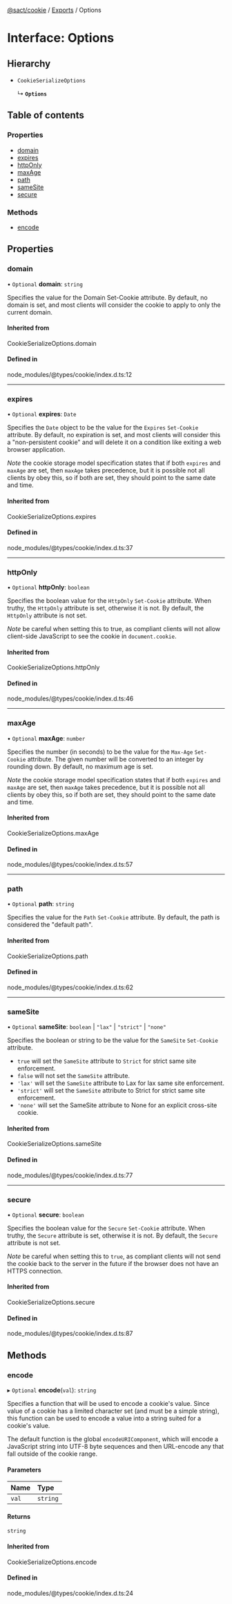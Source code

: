 [@sact/cookie](../README.md) / [Exports](../modules.md) / Options

# Interface: Options

## Hierarchy

- `CookieSerializeOptions`

  ↳ **`Options`**

## Table of contents

### Properties

- [domain](Options.md#domain)
- [expires](Options.md#expires)
- [httpOnly](Options.md#httponly)
- [maxAge](Options.md#maxage)
- [path](Options.md#path)
- [sameSite](Options.md#samesite)
- [secure](Options.md#secure)

### Methods

- [encode](Options.md#encode)

## Properties

### domain

• `Optional` **domain**: `string`

Specifies the value for the Domain Set-Cookie attribute. By default, no
domain is set, and most clients will consider the cookie to apply to only
the current domain.

#### Inherited from

CookieSerializeOptions.domain

#### Defined in

node_modules/@types/cookie/index.d.ts:12

___

### expires

• `Optional` **expires**: `Date`

Specifies the `Date` object to be the value for the `Expires`
`Set-Cookie` attribute. By default, no expiration is set, and most
clients will consider this a "non-persistent cookie" and will delete it
on a condition like exiting a web browser application.

*Note* the cookie storage model specification states that if both
`expires` and `maxAge` are set, then `maxAge` takes precedence, but it is
possible not all clients by obey this, so if both are set, they should
point to the same date and time.

#### Inherited from

CookieSerializeOptions.expires

#### Defined in

node_modules/@types/cookie/index.d.ts:37

___

### httpOnly

• `Optional` **httpOnly**: `boolean`

Specifies the boolean value for the `HttpOnly` `Set-Cookie` attribute.
When truthy, the `HttpOnly` attribute is set, otherwise it is not. By
default, the `HttpOnly` attribute is not set.

*Note* be careful when setting this to true, as compliant clients will
not allow client-side JavaScript to see the cookie in `document.cookie`.

#### Inherited from

CookieSerializeOptions.httpOnly

#### Defined in

node_modules/@types/cookie/index.d.ts:46

___

### maxAge

• `Optional` **maxAge**: `number`

Specifies the number (in seconds) to be the value for the `Max-Age`
`Set-Cookie` attribute. The given number will be converted to an integer
by rounding down. By default, no maximum age is set.

*Note* the cookie storage model specification states that if both
`expires` and `maxAge` are set, then `maxAge` takes precedence, but it is
possible not all clients by obey this, so if both are set, they should
point to the same date and time.

#### Inherited from

CookieSerializeOptions.maxAge

#### Defined in

node_modules/@types/cookie/index.d.ts:57

___

### path

• `Optional` **path**: `string`

Specifies the value for the `Path` `Set-Cookie` attribute. By default,
the path is considered the "default path".

#### Inherited from

CookieSerializeOptions.path

#### Defined in

node_modules/@types/cookie/index.d.ts:62

___

### sameSite

• `Optional` **sameSite**: `boolean` \| ``"lax"`` \| ``"strict"`` \| ``"none"``

Specifies the boolean or string to be the value for the `SameSite`
`Set-Cookie` attribute.

- `true` will set the `SameSite` attribute to `Strict` for strict same
site enforcement.
- `false` will not set the `SameSite` attribute.
- `'lax'` will set the `SameSite` attribute to Lax for lax same site
enforcement.
- `'strict'` will set the `SameSite` attribute to Strict for strict same
site enforcement.
 - `'none'` will set the SameSite attribute to None for an explicit
 cross-site cookie.

#### Inherited from

CookieSerializeOptions.sameSite

#### Defined in

node_modules/@types/cookie/index.d.ts:77

___

### secure

• `Optional` **secure**: `boolean`

Specifies the boolean value for the `Secure` `Set-Cookie` attribute. When
truthy, the `Secure` attribute is set, otherwise it is not. By default,
the `Secure` attribute is not set.

*Note* be careful when setting this to `true`, as compliant clients will
not send the cookie back to the server in the future if the browser does
not have an HTTPS connection.

#### Inherited from

CookieSerializeOptions.secure

#### Defined in

node_modules/@types/cookie/index.d.ts:87

## Methods

### encode

▸ `Optional` **encode**(`val`): `string`

Specifies a function that will be used to encode a cookie's value. Since
value of a cookie has a limited character set (and must be a simple
string), this function can be used to encode a value into a string suited
for a cookie's value.

The default function is the global `encodeURIComponent`, which will
encode a JavaScript string into UTF-8 byte sequences and then URL-encode
any that fall outside of the cookie range.

#### Parameters

| Name | Type |
| :------ | :------ |
| `val` | `string` |

#### Returns

`string`

#### Inherited from

CookieSerializeOptions.encode

#### Defined in

node_modules/@types/cookie/index.d.ts:24
